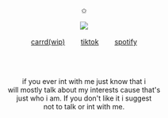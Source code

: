 <p align="center">
✩
<p align="center">
<img src=https://cdn.discordapp.com/attachments/1273254599863570463/1304115812910760007/isas.png?ex=672e37ff&is=672ce67f&hm=d3b089cd851b18e161be0358f75316c9fd76924d83f059152601cbc5ba04c589&>
</p>
<p align="center"
  
[carrd(wip)](https://youtu.be/gnUpJLtfwJw?si=_bFp7LPD_DKvPjGc)  　　[tiktok](https://www.tiktok.com/@willysqo?is_from_webapp=1&sender_device=pc)  　　[spotify](https://open.spotify.com/user/315fswrk2soexgta2pfrslceg6xy?si=16a581f1592b448d)

</p>
<br>
<br>
<p align="center">
if you ever int with me just know that i 
  <br>
  will mostly talk about my interests cause that's
  <br>
 just who i am. If you don't like it i suggest 
  <br>
  not to talk or int with me.
</p>

